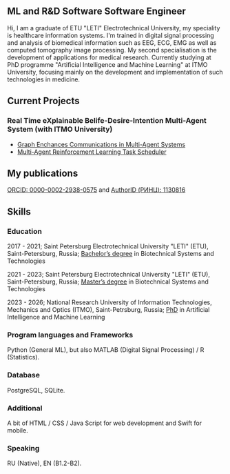## ML and R&D Software Software Engineer 
Hi, I am a graduate of ETU "LETI" Electrotechnical University, my speciality is healthcare information systems. I'm trained in digital signal processing and analysis of biomedical information such as EEG, ECG, EMG as well as computed tomography image processing. My second specialisation is the development of applications for medical research. Currently studying at PhD programme "Artificial Intelligence and Machine Learning" at ITMO University, focusing mainly on the development and implementation of such technologies in medicine.

## Current Projects
### Real Time eXplainable Belife-Desire-Intention Multi-Agent System  (with ITMO University)
 - [Graph Enchances Communications in Multi-Agent Systems](https://github.com/artemisak/DQN-EC)
 - [Multi-Agent Reinforcement Learning Task Scheduler](https://github.com/artemisak/rl-task-scheduler)

## My publications
[ORCID: 0000-0002-2938-0575](https://orcid.org/0000-0002-2938-0575) and [AuthorID (РИНЦ): 1130816](https://www.elibrary.ru/author_items.asp?authorid=1130816) 

## Skills

### Education
2017 - 2021; Saint Petersburg Electrotechnical University "LETI" (ETU), Saint-Petersburg, Russia; [Bachelor’s degree](https://abit.etu.ru/ru/postupayushhim/bakalavriat-i-specialitet/napravleniya-podgotovki/biotehnicheskie-sistemy-i-tehnologii) in Biotechnical Systems and Technologies

2021 - 2023; Saint Petersburg Electrotechnical University "LETI" (ETU), Saint-Petersburg, Russia; [Master’s degree](https://abit.etu.ru/ru/postupayushhim/magistratura/napravleniya-podgotovki/biotehnicheskie-sistemy-i-tehnologii/informacionnye-sistemy-i-tehnologii-v-lechebnyh-uchrezhdeniyah) in Biotechnical Systems and Technologies

2023 - 2026; National Research University of Information Technologies, Mechanics and Optics (ITMO), Saint-Petrsburg, Russia; [PhD](https://abit.itmo.ru/en/phd) in Artificial Intelligence and Machine Learning

### Program languages and Frameworks
Python (General ML), but also MATLAB (Digital Signal Processing) / R (Statistics).

### Database
PostgreSQL, SQLite.

### Additional
A bit of HTML / CSS / Java Script for web development and Swift for mobile.

### Speaking
RU (Native), EN (B1.2-B2).
